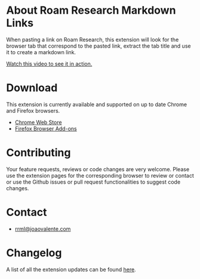 # About Roam Research Markdown Links

When pasting a link on Roam Research, this extension will look for the browser tab that correspond to the pasted link, extract the tab title and use it to create a markdown link.

[Watch this video to see it in action.](https://www.youtube.com/watch?v=ZbsVNG7g6uk)

# Download

This extension is currently available and supported on up to date Chrome and Firefox browsers.

- [Chrome Web Store](https://chrome.google.com/webstore/detail/roam-research-markdown-li/idlhfmfbimbonggifafgaenpijapenjf)
- [Firefox Browser Add-ons](https://addons.mozilla.org/en-US/firefox/addon/roam-research-markdown-links/)

# Contributing

Your feature requests, reviews or code changes are very welcome. Please use the extension pages for the corresponding browser to review or contact or use the Github issues or pull request functionalities to suggest code changes.

# Contact

- rrml@joaovalente.com

# Changelog

A list of all the extension updates can be found [here](https://github.com/jvalente/roamresearchmarkdownlinks/blob/main/CHANGELOG.md).